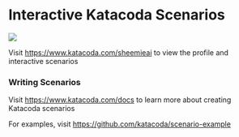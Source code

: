 # Interactive Katacoda Scenarios

[![](http://shields.katacoda.com/katacoda/sheemieai/count.svg)](https://www.katacoda.com/sheemieai "Get your profile on Katacoda.com")

Visit https://www.katacoda.com/sheemieai to view the profile and interactive scenarios

### Writing Scenarios
Visit https://www.katacoda.com/docs to learn more about creating Katacoda scenarios

For examples, visit https://github.com/katacoda/scenario-example

